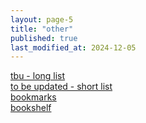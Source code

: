 ```yaml
---
layout: page-5
title: "other"
published: true
last_modified_at: 2024-12-05
---
```


[tbu - long list](/tbu.html)  
[to be updated - short list](/to-be-updated.html)  
[bookmarks](/bookmarks.html)  
[bookshelf](/bookshelf.html)

